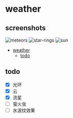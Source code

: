# weather

## screenshots

![meteors](https://user-images.githubusercontent.com/6839576/82881928-ed077b00-9f72-11ea-80c8-788bdbe7d38c.gif)
![star-rings](https://user-images.githubusercontent.com/6839576/82881937-f0026b80-9f72-11ea-9cf2-fe2dd3f06937.gif)
![sun](https://user-images.githubusercontent.com/6839576/82881946-f2fd5c00-9f72-11ea-8083-69b4dabd71d5.gif)

- [weather](#weather)
  - [todo](#todo)

## todo

- [x] 光环
- [x] 云
- [x] 流星
- [ ] 萤火虫
- [ ] 水波纹效果